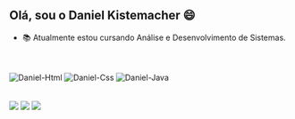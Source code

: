 ## Olá, sou o Daniel Kistemacher 😄
- 📚 Atualmente estou cursando Análise e Desenvolvimento de Sistemas.
<br>
<div style="display: inline_block"><br>
  <img align="center" alt="Daniel-Html" src="https://img.shields.io/badge/HTML5-E34F26?style=for-the-badge&logo=html5&logoColor=white">
  <img align="center" alt="Daniel-Css"  src="https://img.shields.io/badge/CSS3-1572B6?style=for-the-badge&logo=css3&logoColor=white">
  <img align="center" alt="Daniel-Java" src="https://img.shields.io/badge/Java-ED8B00?style=for-the-badge&logo=java&logoColor=white">
</div>
<br>
<br>
<div>
  <a href = "mailto:danielkistemacher@gmail.com"><img src="https://img.shields.io/badge/Gmail-D14836?style=for-the-badge&logo=gmail&logoColor=white" target="_blank"></a>
  <a href="https://www.linkedin.com/in/daniel-kistemacher-da-silva-525422219" target="_blank"><img src="https://img.shields.io/badge/-LinkedIn-%230077B5?style=for-the-badge&logo=linkedin&logoColor=white" target="_blank"></a>
  <a href="https://instagram.com/danikistemacher" target="_blank"><img src="https://img.shields.io/badge/-Instagram-%23E4405F?style=for-the-badge&logo=instagram&logoColor=white" target="_blank"></a>   
</div>
<!---
DanielKistemacher/DanielKistemacher is a ✨ special ✨ repository because its `README.md` (this file) appears on your GitHub profile.
You can click the Preview link to take a look at your changes.
--->
